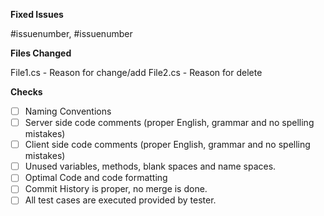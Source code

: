 **Fixed Issues**

#issuenumber, #issuenumber

**Files Changed**

File1.cs - Reason for change/add
File2.cs - Reason for delete

**Checks**

- [ ] Naming Conventions
- [ ] Server side code comments (proper English, grammar and no spelling mistakes)
- [ ] Client side code comments (proper English, grammar and no spelling mistakes)
- [ ] Unused variables, methods, blank spaces and name spaces. 
- [ ] Optimal Code and code formatting
- [ ] Commit History is proper, no merge is done. 
- [ ] All test cases are executed provided by tester.

